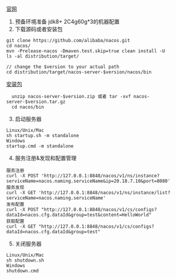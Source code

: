 ﻿[官网](https://nacos.io/zh-cn/docs/quick-start.html)
1. 预备环境准备 jdk8+  2C4g60g*3的机器配置
2. 下载源码或者安装包
```commandline
git clone https://github.com/alibaba/nacos.git
cd nacos/
mvn -Prelease-nacos -Dmaven.test.skip=true clean install -U  
ls -al distribution/target/

// change the $version to your actual path
cd distribution/target/nacos-server-$version/nacos/bin
```
[安装包](https://github.com/alibaba/nacos/releases)
```commandline
  unzip nacos-server-$version.zip 或者 tar -xvf nacos-server-$version.tar.gz
  cd nacos/bin
```
3. 启动服务器
```commandline
Linux/Unix/Mac
sh startup.sh -m standalone
Windows
startup.cmd -m standalone
```
4. 服务注册&发现和配置管理
```commandline
服务注册
curl -X POST 'http://127.0.0.1:8848/nacos/v1/ns/instance?serviceName=nacos.naming.serviceName&ip=20.18.7.10&port=8080'
服务发现
curl -X GET 'http://127.0.0.1:8848/nacos/v1/ns/instance/list?serviceName=nacos.naming.serviceName'
发布配置
curl -X POST "http://127.0.0.1:8848/nacos/v1/cs/configs?dataId=nacos.cfg.dataId&group=test&content=HelloWorld"
获取配置
curl -X GET "http://127.0.0.1:8848/nacos/v1/cs/configs?dataId=nacos.cfg.dataId&group=test"

```

5. 关闭服务器
```commandline
Linux/Unix/Mac
sh shutdown.sh
Windows
shutdown.cmd
```